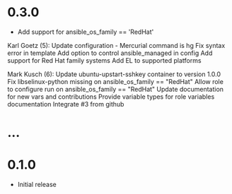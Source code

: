 # 0.3.0

* Add support for ansible_os_family == 'RedHat'

Karl Goetz (5):
      Update configuration - Mercurial command is hg
      Fix syntax error in template
      Add option to control ansible_managed in config
      Add support for Red Hat family systems
      Add EL to supported platforms

Mark Kusch (6):
      Update ubuntu-upstart-sshkey container to version 1.0.0
      Fix libselinux-python missing on ansible_os_family == "RedHat"
      Allow role to configure run on ansible_os_family == "RedHat"
      Update documentation for new vars and contributions
      Provide variable types for role variables documentation
      Integrate #3 from github

# ...

# 0.1.0

* Initial release
